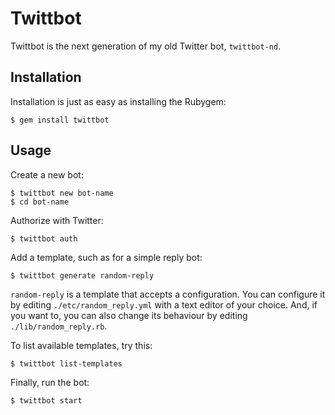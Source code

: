 # Twittbot

Twittbot is the next generation of my old Twitter bot, `twittbot-nd`.

## Installation

Installation is just as easy as installing the Rubygem:

    $ gem install twittbot

## Usage

Create a new bot:

    $ twittbot new bot-name
    $ cd bot-name

Authorize with Twitter:

    $ twittbot auth

Add a template, such as for a simple reply bot:

    $ twittbot generate random-reply

`random-reply` is a template that accepts a configuration.  You can configure
it by editing `./etc/random_reply.yml` with a text editor of your choice.
And, if you want to, you can also change its behaviour by editing
`./lib/random_reply.rb`.

To list available templates, try this:

    $ twittbot list-templates

Finally, run the bot:

    $ twittbot start
